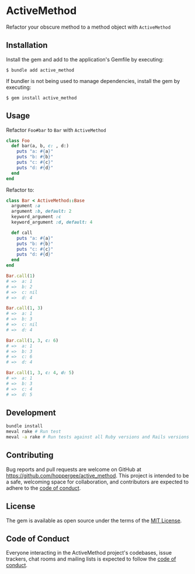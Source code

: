# ActiveMethod

Refactor your obscure method to a method object with `ActiveMethod`

## Installation

Install the gem and add to the application's Gemfile by executing:

    $ bundle add active_method

If bundler is not being used to manage dependencies, install the gem by executing:

    $ gem install active_method

## Usage

Refactor `Foo#bar` to `Bar` with `ActiveMethod`

```ruby
class Foo
  def bar(a, b, c: , d:)
    puts "a: #{a}"
    puts "b: #{b}"
    puts "c: #{c}"
    puts "d: #{d}"
  end
end
```

Refactor to:

```ruby
class Bar < ActiveMethod::Base
  argument :a
  argument :b, default: 2
  keyword_argument :c
  keyword_argument :d, default: 4

  def call
    puts "a: #{a}"
    puts "b: #{b}"
    puts "c: #{c}"
    puts "d: #{d}"
  end
end

Bar.call(1)
# =>  a: 1
# =>  b: 2
# =>  c: nil
# =>  d: 4

Bar.call(1, 3)
# =>  a: 1
# =>  b: 3
# =>  c: nil
# =>  d: 4

Bar.call(1, 3, c: 6)
# =>  a: 1
# =>  b: 3
# =>  c: 6
# =>  d: 4

Bar.call(1, 3, c: 4, d: 5)
# =>  a: 1
# =>  b: 3
# =>  c: 4
# =>  d: 5
```

## Development

```bash
bundle install
meval rake # Run test
meval -a rake # Run tests against all Ruby versions and Rails versions
```

## Contributing

Bug reports and pull requests are welcome on GitHub at https://github.com/hoppergee/active_method. This project is intended to be a safe, welcoming space for collaboration, and contributors are expected to adhere to the [code of conduct](https://github.com/hoppergee/active_method/blob/master/CODE_OF_CONDUCT.md).

## License

The gem is available as open source under the terms of the [MIT License](https://opensource.org/licenses/MIT).

## Code of Conduct

Everyone interacting in the ActiveMethod project's codebases, issue trackers, chat rooms and mailing lists is expected to follow the [code of conduct](https://github.com/hoppergee/active_method/blob/master/CODE_OF_CONDUCT.md).
